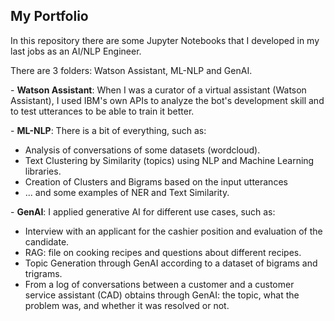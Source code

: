 ## My Portfolio

<p>In this repository there are some Jupyter Notebooks that I developed in my last jobs as an AI/NLP Engineer.</p>
<p>There are 3 folders: Watson Assistant, ML-NLP and GenAI.</p>
<p>- <b>Watson Assistant</b>: When I was a curator of a virtual assistant (Watson Assistant), I used IBM's own APIs to analyze the bot's development skill and to test utterances to be able to train it better.</p>
<p>- <b>ML-NLP</b>: There is a bit of everything, such as: 
<ul><li>Analysis of conversations of some datasets (wordcloud).</li>
  <li>Text Clustering by Similarity (topics) using NLP and Machine Learning libraries.</li>
  <li>Creation of Clusters and Bigrams based on the input utterances</li>
  <li>... and some examples of NER and Text Similarity.</li></ul></p>
<p>- <b>GenAI</b>: I applied generative AI for different use cases, such as: 
  <ul><li>Interview with an applicant for the cashier position and evaluation of the candidate.</li>
    <li>RAG: file on cooking recipes and questions about different recipes.</li>
    <li>Topic Generation through GenAI according to a dataset of bigrams and trigrams.</li>
    <li>From a log of conversations between a customer and a customer service assistant (CAD) obtains through GenAI: the topic, what the problem was, and whether it was resolved or not.</li></ul></p>
